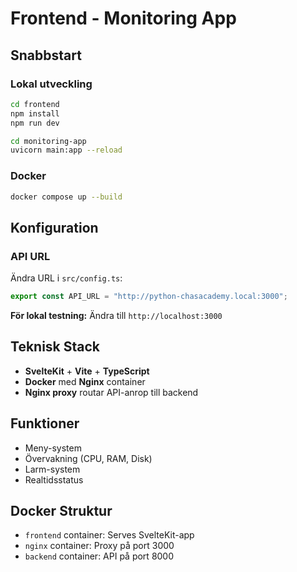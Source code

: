 # Frontend - Monitoring App

## Snabbstart

### Lokal utveckling

```bash
cd frontend
npm install
npm run dev
```

```bash
cd monitoring-app
uvicorn main:app --reload
```

### Docker

```bash
docker compose up --build
```

## Konfiguration

### API URL

Ändra URL i `src/config.ts`:

```typescript
export const API_URL = "http://python-chasacademy.local:3000";
```

**För lokal testning:** Ändra till `http://localhost:3000`

## Teknisk Stack

- **SvelteKit** + **Vite** + **TypeScript**
- **Docker** med **Nginx** container
- **Nginx proxy** routar API-anrop till backend

## Funktioner

- Meny-system
- Övervakning (CPU, RAM, Disk)
- Larm-system
- Realtidsstatus

## Docker Struktur

- `frontend` container: Serves SvelteKit-app
- `nginx` container: Proxy på port 3000
- `backend` container: API på port 8000
